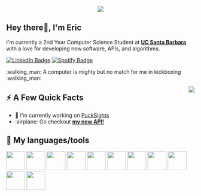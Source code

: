 <p align="center"> <img src="https://user-images.githubusercontent.com/76453820/188090824-2ce0d538-1a7b-445a-8185-ce40df4417cb.png"  ></p>
          
<!--
**EricM5/EricM5** is a ✨ _special_ ✨ repository because its `README.md` (this file) appears on your GitHub profile.


Here are some ideas to get you started:

- 🔭 I’m currently working on ...
- 🌱 I’m currently learning ...
- 👯 I’m looking to collaborate on ...
- 🤔 I’m looking for help with ...
- 💬 Ask me about ...
📫 How to reach me: ...
- 😄 Pronouns: ...
- ⚡ Fun fact: ...
-->

<h2>Hey there👋, I'm Eric</h2>
<p>I'm currently a 2nd Year Computer Science Student at <strong><a href="https://www.ucsb.edu/"> UC Santa Barbara </a> </strong> with a love for developing new software, APIs, and algorithms.
</p>
<p><a href="https://www.linkedin.com/in/eric-marzouk/"><img src="https://img.shields.io/badge/-@ericmarzouk-0077B5?style=flat-square&amp;labelColor=0077B5&amp;logo=LinkedIn&amp;link=https://www.linkedin.com/in/eric-marzouk/" alt="LinkedIn Badge"></a> <a href="https://open.spotify.com/user/hockey5ruless"><img src="https://img.shields.io/badge/-@ericm5%20-1ED760?style=flat-square&amp;labelColor=fff&amp;logo=Spotify&amp;link=https://open.spotify.com/user/hockey5ruless" alt="Spotify Badge"></a></p>
<p> :walking_man: A computer is mighty but no match for me in kickboxing :walking_man:	 </p>
<img align="right" src="https://user-images.githubusercontent.com/76453820/188102395-d3d9919f-9dcc-4f58-89f0-3b8ca555abe9.gif" />
<h2>⚡️ A Few Quick Facts</h2>
<ul>
<li>🔭 I’m currently working on <a href="https://github.com/EricM5/PuckSights">PuckSights</a></li>
<li>:airplane: Go checkout <a href="https://github.com/EricM5/IntelliPrice.Api"><strong>my new API! </strong> </a></li>
</ul>
<h2>🚀 My languages/tools</h2>
<p align="left">

<img src="https://cdn.jsdelivr.net/gh/devicons/devicon/icons/cplusplus/cplusplus-original.svg" width="50" height="50" />
<img src="https://cdn.jsdelivr.net/gh/devicons/devicon/icons/csharp/csharp-original.svg" width="50" height="50" />
    
<img src="https://cdn.jsdelivr.net/gh/devicons/devicon/icons/python/python-original.svg" width="50" height="50" />
<img src="https://cdn.jsdelivr.net/gh/devicons/devicon/icons/java/java-original.svg" width="50" height="50" />
<img src="https://cdn.jsdelivr.net/gh/devicons/devicon/icons/flask/flask-original.svg" width="50" height="50" />
<img src="https://user-images.githubusercontent.com/76453820/188104263-b7b1feff-97a3-4deb-9d93-70eaf0dc64dc.svg" width="50" height="50" />
<img src="https://cdn.jsdelivr.net/gh/devicons/devicon/icons/dot-net/dot-net-original.svg" width="50" height="50" />
<img src="https://cdn.jsdelivr.net/gh/devicons/devicon/icons/visualstudio/visualstudio-plain.svg" width="50" height="50" />
<img src="https://cdn.jsdelivr.net/gh/devicons/devicon/icons/heroku/heroku-plain.svg" width="50" height="50" />
<img src="https://cdn.jsdelivr.net/gh/devicons/devicon/icons/jupyter/jupyter-original.svg" width="50" height="50" />
<img src="https://cdn.jsdelivr.net/gh/devicons/devicon/icons/pandas/pandas-original.svg" width="50" height="50" />    
</p>
